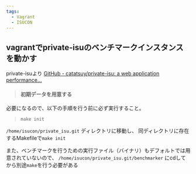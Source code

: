 ```yaml
---
tags:
  - Vagrant
  - ISUCON
---
```


##  vagrantでprivate-isuのベンチマークインスタンスを動かす

private-isuより
[GitHub - catatsuy/private-isu: a web application performance...](https://github.com/catatsuy/private-isu#:~:text=%E5%BF%85%E8%A6%81%E3%81%AB%E3%81%AA%E3%82%8B%E3%81%AE%E3%81%A7%E3%80%81%E4%BB%A5%E4%B8%8B%E3%81%AE%E6%89%8B%E9%A0%86%E3%82%92%E8%A1%8C%E3%81%86%E5%89%8D%E3%81%AB%E5%BF%85%E3%81%9A%E5%AE%9F%E8%A1%8C%E3%81%99%E3%82%8B%E3%81%93%E3%81%A8%E3%80%82)
>#### 初期データを用意する
必要になるので、以下の手順を行う前に必ず実行すること。
> `make init`

`/home/isucon/private_isu.git` ディレクトリに移動し、
同ディレクトリに存在するMakefileで`make init`

また、ベンチマークを行うための実行ファイル（バイナリ）もデフォルトでは用意されていないので、
`/home/isucon/private_isu.git/benchmarker` にcdしてから別途`make`を行う必要がある